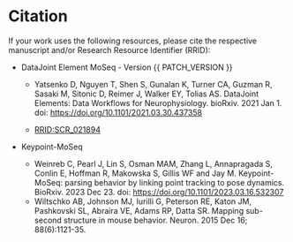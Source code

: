 # Citation

If your work uses the following resources, please cite the respective manuscript and/or Research Resource Identifier (RRID):

+ DataJoint Element MoSeq - Version {{ PATCH_VERSION }}
  + Yatsenko D, Nguyen T, Shen S, Gunalan K, Turner CA, Guzman R, Sasaki M, Sitonic D,
    Reimer J, Walker EY, Tolias AS. DataJoint Elements: Data Workflows for
    Neurophysiology. bioRxiv. 2021 Jan 1. doi: https://doi.org/10.1101/2021.03.30.437358

  + [RRID:SCR_021894](https://scicrunch.org/resolver/SCR_021894)

+ Keypoint-MoSeq
  + Weinreb C, Pearl J, Lin S, Osman MAM, Zhang L, Annapragada S, Conlin E, Hoffman R, 
  Makowska S, Gillis WF and Jay M. Keypoint-MoSeq: parsing behavior by linking point 
  tracking to pose dynamics. BioRxiv. 2023 Dec 23. doi: https://doi.org/10.1101/2023.03.16.532307
  + Wiltschko AB, Johnson MJ, Iurilli G, Peterson RE, Katon JM, Pashkovski SL, Abraira VE, 
  Adams RP, Datta SR. Mapping sub-second structure in mouse behavior. Neuron. 2015 Dec 16;
  88(6):1121-35.